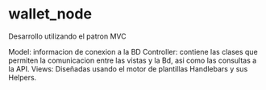 # wallet_node

Desarrollo utilizando el patron MVC

Model: informacion de conexion a la BD
Controller: contiene las clases que permiten la comunicacion entre las vistas y la Bd, asi como las consultas a la API.
Views: Diseñadas usando el motor de plantillas Handlebars y sus Helpers.
